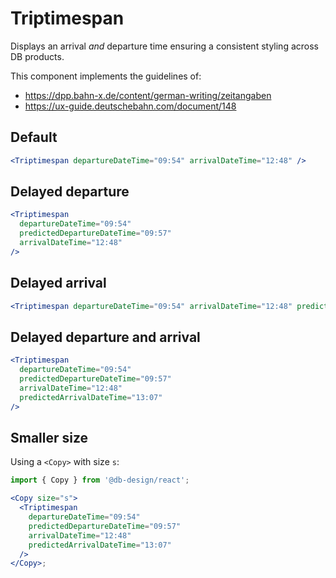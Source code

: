 # Triptimespan

Displays an arrival _and_ departure time ensuring a consistent styling across DB products.

This component implements the guidelines of:

- https://dpp.bahn-x.de/content/german-writing/zeitangaben
- https://ux-guide.deutschebahn.com/document/148

## Default

```jsx
<Triptimespan departureDateTime="09:54" arrivalDateTime="12:48" />
```

## Delayed departure

```jsx
<Triptimespan
  departureDateTime="09:54"
  predictedDepartureDateTime="09:57"
  arrivalDateTime="12:48"
/>
```

## Delayed arrival

```jsx
<Triptimespan departureDateTime="09:54" arrivalDateTime="12:48" predictedArrivalDateTime="12:49" />
```

## Delayed departure and arrival

```jsx
<Triptimespan
  departureDateTime="09:54"
  predictedDepartureDateTime="09:57"
  arrivalDateTime="12:48"
  predictedArrivalDateTime="13:07"
/>
```

## Smaller size

Using a `<Copy>` with size `s`:

```jsx
import { Copy } from '@db-design/react';

<Copy size="s">
  <Triptimespan
    departureDateTime="09:54"
    predictedDepartureDateTime="09:57"
    arrivalDateTime="12:48"
    predictedArrivalDateTime="13:07"
  />
</Copy>;
```
